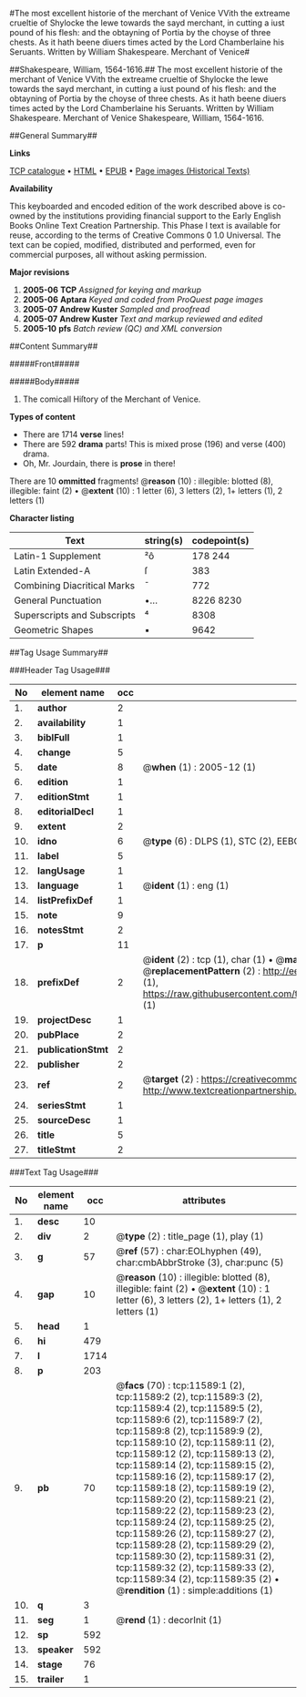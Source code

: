 #The most excellent historie of the merchant of Venice VVith the extreame crueltie of Shylocke the Iewe towards the sayd merchant, in cutting a iust pound of his flesh: and the obtayning of Portia by the choyse of three chests. As it hath beene diuers times acted by the Lord Chamberlaine his Seruants. Written by William Shakespeare. Merchant of Venice#

##Shakespeare, William, 1564-1616.##
The most excellent historie of the merchant of Venice VVith the extreame crueltie of Shylocke the Iewe towards the sayd merchant, in cutting a iust pound of his flesh: and the obtayning of Portia by the choyse of three chests. As it hath beene diuers times acted by the Lord Chamberlaine his Seruants. Written by William Shakespeare.
Merchant of Venice
Shakespeare, William, 1564-1616.

##General Summary##

**Links**

[TCP catalogue](http://www.ota.ox.ac.uk/tcp/)  • 
[HTML](http://tei.it.ox.ac.uk/tcp/Texts-HTML/free/A68/A68727.html)  • 
[EPUB](http://tei.it.ox.ac.uk/tcp/Texts-EPUB/free/A68/A68727.epub) • 
[Page images (Historical Texts)](https://data.historicaltexts.jisc.ac.uk/view?pubId=eebo-99846609e&pageId=eebo-99846609e-11589-1)

**Availability**

This keyboarded and encoded edition of the
	       work described above is co-owned by the institutions
	       providing financial support to the Early English Books
	       Online Text Creation Partnership. This Phase I text is
	       available for reuse, according to the terms of Creative
	       Commons 0 1.0 Universal. The text can be copied,
	       modified, distributed and performed, even for
	       commercial purposes, all without asking permission.

**Major revisions**

1. __2005-06__ __TCP__ *Assigned for keying and markup*
1. __2005-06__ __Aptara__ *Keyed and coded from ProQuest page images*
1. __2005-07__ __Andrew Kuster__ *Sampled and proofread*
1. __2005-07__ __Andrew Kuster__ *Text and markup reviewed and edited*
1. __2005-10__ __pfs__ *Batch review (QC) and XML conversion*

##Content Summary##

#####Front#####

#####Body#####

1. The comicall Hiſtory of the Merchant
of Venice.

**Types of content**

  * There are 1714 **verse** lines!
  * There are 592 **drama** parts! This is mixed prose (196) and verse (400) drama.
  * Oh, Mr. Jourdain, there is **prose** in there!

There are 10 **ommitted** fragments! 
 @__reason__ (10) : illegible: blotted (8), illegible: faint (2)  •  @__extent__ (10) : 1 letter (6), 3 letters (2), 1+ letters (1), 2 letters (1)

**Character listing**


|Text|string(s)|codepoint(s)|
|---|---|---|
|Latin-1 Supplement|²ô|178 244|
|Latin Extended-A|ſ|383|
|Combining             Diacritical Marks|̄|772|
|General Punctuation|•…|8226 8230|
|Superscripts             and Subscripts|⁴|8308|
|Geometric Shapes|▪|9642|

##Tag Usage Summary##

###Header Tag Usage###

|No|element name|occ|attributes|
|---|---|---|---|
|1.|__author__|2||
|2.|__availability__|1||
|3.|__biblFull__|1||
|4.|__change__|5||
|5.|__date__|8| @__when__ (1) : 2005-12 (1)|
|6.|__edition__|1||
|7.|__editionStmt__|1||
|8.|__editorialDecl__|1||
|9.|__extent__|2||
|10.|__idno__|6| @__type__ (6) : DLPS (1), STC (2), EEBO-CITATION (1), PROQUEST (1), VID (1)|
|11.|__label__|5||
|12.|__langUsage__|1||
|13.|__language__|1| @__ident__ (1) : eng (1)|
|14.|__listPrefixDef__|1||
|15.|__note__|9||
|16.|__notesStmt__|2||
|17.|__p__|11||
|18.|__prefixDef__|2| @__ident__ (2) : tcp (1), char (1)  •  @__matchPattern__ (2) : ([0-9\-]+):([0-9IVX]+) (1), (.+) (1)  •  @__replacementPattern__ (2) : http://eebo.chadwyck.com/downloadtiff?vid=$1&page=$2 (1), https://raw.githubusercontent.com/textcreationpartnership/Texts/master/tcpchars.xml#$1 (1)|
|19.|__projectDesc__|1||
|20.|__pubPlace__|2||
|21.|__publicationStmt__|2||
|22.|__publisher__|2||
|23.|__ref__|2| @__target__ (2) : https://creativecommons.org/publicdomain/zero/1.0/ (1), http://www.textcreationpartnership.org/docs/. (1)|
|24.|__seriesStmt__|1||
|25.|__sourceDesc__|1||
|26.|__title__|5||
|27.|__titleStmt__|2||


###Text Tag Usage###

|No|element name|occ|attributes|
|---|---|---|---|
|1.|__desc__|10||
|2.|__div__|2| @__type__ (2) : title_page (1), play (1)|
|3.|__g__|57| @__ref__ (57) : char:EOLhyphen (49), char:cmbAbbrStroke (3), char:punc (5)|
|4.|__gap__|10| @__reason__ (10) : illegible: blotted (8), illegible: faint (2)  •  @__extent__ (10) : 1 letter (6), 3 letters (2), 1+ letters (1), 2 letters (1)|
|5.|__head__|1||
|6.|__hi__|479||
|7.|__l__|1714||
|8.|__p__|203||
|9.|__pb__|70| @__facs__ (70) : tcp:11589:1 (2), tcp:11589:2 (2), tcp:11589:3 (2), tcp:11589:4 (2), tcp:11589:5 (2), tcp:11589:6 (2), tcp:11589:7 (2), tcp:11589:8 (2), tcp:11589:9 (2), tcp:11589:10 (2), tcp:11589:11 (2), tcp:11589:12 (2), tcp:11589:13 (2), tcp:11589:14 (2), tcp:11589:15 (2), tcp:11589:16 (2), tcp:11589:17 (2), tcp:11589:18 (2), tcp:11589:19 (2), tcp:11589:20 (2), tcp:11589:21 (2), tcp:11589:22 (2), tcp:11589:23 (2), tcp:11589:24 (2), tcp:11589:25 (2), tcp:11589:26 (2), tcp:11589:27 (2), tcp:11589:28 (2), tcp:11589:29 (2), tcp:11589:30 (2), tcp:11589:31 (2), tcp:11589:32 (2), tcp:11589:33 (2), tcp:11589:34 (2), tcp:11589:35 (2)  •  @__rendition__ (1) : simple:additions (1)|
|10.|__q__|3||
|11.|__seg__|1| @__rend__ (1) : decorInit (1)|
|12.|__sp__|592||
|13.|__speaker__|592||
|14.|__stage__|76||
|15.|__trailer__|1||
